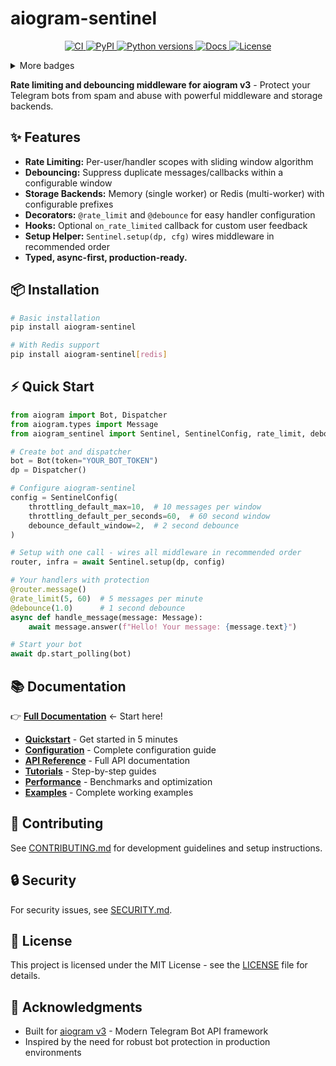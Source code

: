 # aiogram-sentinel

<p align="center">
  <!-- Essentials -->
  <a href="https://github.com/ArmanAvanesyan/aiogram-sentinel/actions/workflows/ci.yml">
    <img alt="CI" src="https://github.com/ArmanAvanesyan/aiogram-sentinel/actions/workflows/ci.yml/badge.svg?branch=main">
  </a>
  <a href="https://pypi.org/project/aiogram-sentinel/">
    <img alt="PyPI" src="https://img.shields.io/pypi/v/aiogram-sentinel.svg">
  </a>
  <a href="https://pypi.org/project/aiogram-sentinel/">
    <img alt="Python versions" src="https://img.shields.io/pypi/pyversions/aiogram-sentinel.svg">
  </a>
  <a href="https://armanavanesyan.github.io/aiogram-sentinel/">
    <img alt="Docs" src="https://github.com/ArmanAvanesyan/aiogram-sentinel/actions/workflows/docs.yml/badge.svg?branch=main">
  </a>
  <a href="LICENSE">
    <img alt="License" src="https://img.shields.io/github/license/ArmanAvanesyan/aiogram-sentinel.svg">
  </a>
</p>

<details>
<summary>More badges</summary>

<p>
  <a href="https://app.codecov.io/gh/ArmanAvanesyan/aiogram-sentinel">
    <img alt="Coverage" src="https://codecov.io/gh/ArmanAvanesyan/aiogram-sentinel/branch/main/graph/badge.svg">
  </a>
  <a href="https://docs.astral.al/ruff/">
    <img alt="Ruff" src="https://img.shields.io/badge/lint-ruff-%2300A1D6">
  </a>
  <a href="https://github.com/microsoft/pyright">
    <img alt="Pyright" src="https://img.shields.io/badge/types-pyright-blue">
  </a>
  <a href="https://pepy.tech/project/aiogram-sentinel">
    <img alt="Downloads" src="https://static.pepy.tech/badge/aiogram-sentinel/month">
  </a>
</p>

</details>

**Rate limiting and debouncing middleware for aiogram v3** - Protect your Telegram bots from spam and abuse with powerful middleware and storage backends.

## ✨ Features

* **Rate Limiting:** Per-user/handler scopes with sliding window algorithm
* **Debouncing:** Suppress duplicate messages/callbacks within a configurable window
* **Storage Backends:** Memory (single worker) or Redis (multi-worker) with configurable prefixes
* **Decorators:** `@rate_limit` and `@debounce` for easy handler configuration
* **Hooks:** Optional `on_rate_limited` callback for custom user feedback
* **Setup Helper:** `Sentinel.setup(dp, cfg)` wires middleware in recommended order
* **Typed, async-first, production-ready.**

## 📦 Installation

```bash
# Basic installation
pip install aiogram-sentinel

# With Redis support
pip install aiogram-sentinel[redis]
```

## ⚡ Quick Start

```python
from aiogram import Bot, Dispatcher
from aiogram.types import Message
from aiogram_sentinel import Sentinel, SentinelConfig, rate_limit, debounce

# Create bot and dispatcher
bot = Bot(token="YOUR_BOT_TOKEN")
dp = Dispatcher()

# Configure aiogram-sentinel
config = SentinelConfig(
    throttling_default_max=10,  # 10 messages per window
    throttling_default_per_seconds=60,  # 60 second window
    debounce_default_window=2,  # 2 second debounce
)

# Setup with one call - wires all middleware in recommended order
router, infra = await Sentinel.setup(dp, config)

# Your handlers with protection
@router.message()
@rate_limit(5, 60)  # 5 messages per minute
@debounce(1.0)      # 1 second debounce
async def handle_message(message: Message):
    await message.answer(f"Hello! Your message: {message.text}")

# Start your bot
await dp.start_polling(bot)
```

## 📚 Documentation

👉 **[Full Documentation](https://armanavanesyan.github.io/aiogram-sentinel/)** ← Start here!

- **[Quickstart](docs/quickstart.md)** - Get started in 5 minutes
- **[Configuration](docs/configuration.md)** - Complete configuration guide
- **[API Reference](docs/api/)** - Full API documentation
- **[Tutorials](docs/tutorials/)** - Step-by-step guides
- **[Performance](docs/performance.md)** - Benchmarks and optimization
- **[Examples](examples/)** - Complete working examples

## 🤝 Contributing

See [CONTRIBUTING.md](CONTRIBUTING.md) for development guidelines and setup instructions.

## 🔒 Security

For security issues, see [SECURITY.md](.github/SECURITY.md).

## 📄 License

This project is licensed under the MIT License - see the [LICENSE](LICENSE) file for details.

## 🙏 Acknowledgments

- Built for [aiogram v3](https://github.com/aiogram/aiogram) - Modern Telegram Bot API framework
- Inspired by the need for robust bot protection in production environments

